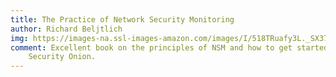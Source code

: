 ```yaml
---
title: The Practice of Network Security Monitoring
author: Richard Beljtlich
img: https://images-na.ssl-images-amazon.com/images/I/518TRuafy3L._SX376_BO1,204,203,200_.jpg
comment: Excellent book on the principles of NSM and how to get started with
    Security Onion.
---
```

